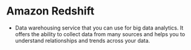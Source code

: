 # Amazon Redshift
- Data warehousing service that you can use for big data analytics. It offers the ability to collect data from many sources and helps you to understand relationships and trends across your data.